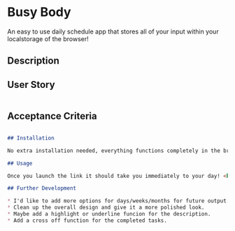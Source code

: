 # Busy Body

An easy to use daily schedule app that stores all of your input within your localstorage of the browser!

## Description



## User Story

```md

```

## Acceptance Criteria

```md

## Installation

No extra installation needed, everything functions completely in the browser and local storage.

## Usage

Once you launch the link it should take you immediately to your day! <href link="url">https://kait-kat.github.io/Busy-Body/root/index.html</href>

## Further Development

* I'd like to add more options for days/weeks/months for future output.
* Clean up the overall design and give it a more polished look.
* Maybe add a highlight or underline funcion for the description.
* Add a cross off function for the completed tasks.
